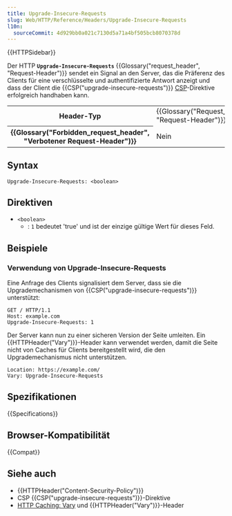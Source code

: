 ```yaml
---
title: Upgrade-Insecure-Requests
slug: Web/HTTP/Reference/Headers/Upgrade-Insecure-Requests
l10n:
  sourceCommit: 4d929bb0a021c7130d5a71a4bf505bcb8070378d
---
```


{{HTTPSidebar}}

Der HTTP **`Upgrade-Insecure-Requests`** {{Glossary("request_header", "Request-Header")}} sendet ein Signal an den Server, das die Präferenz des Clients für eine verschlüsselte und authentifizierte Antwort anzeigt und dass der Client die {{CSP("upgrade-insecure-requests")}} [CSP](/de/docs/Web/HTTP/Guides/CSP)-Direktive erfolgreich handhaben kann.

<table class="properties">
  <tbody>
    <tr>
      <th scope="row">Header-Typ</th>
      <td>{{Glossary("Request_header", "Request-Header")}}</td>
    </tr>
    <tr>
      <th scope="row">{{Glossary("Forbidden_request_header", "Verbotener Request-Header")}}</th>
      <td>Nein</td>
    </tr>
  </tbody>
</table>

## Syntax

```http
Upgrade-Insecure-Requests: <boolean>
```

## Direktiven

- `<boolean>`
  - : `1` bedeutet 'true' und ist der einzige gültige Wert für dieses Feld.

## Beispiele

### Verwendung von Upgrade-Insecure-Requests

Eine Anfrage des Clients signalisiert dem Server, dass sie die Upgrademechanismen von {{CSP("upgrade-insecure-requests")}} unterstützt:

```http
GET / HTTP/1.1
Host: example.com
Upgrade-Insecure-Requests: 1
```

Der Server kann nun zu einer sicheren Version der Seite umleiten. Ein {{HTTPHeader("Vary")}}-Header kann verwendet werden, damit die Seite nicht von Caches für Clients bereitgestellt wird, die den Upgrademechanismus nicht unterstützen.

```http
Location: https://example.com/
Vary: Upgrade-Insecure-Requests
```

## Spezifikationen

{{Specifications}}

## Browser-Kompatibilität

{{Compat}}

## Siehe auch

- {{HTTPHeader("Content-Security-Policy")}}
- CSP {{CSP("upgrade-insecure-requests")}}-Direktive
- [HTTP Caching: Vary](/de/docs/Web/HTTP/Guides/Caching#vary) und {{HTTPHeader("Vary")}}-Header
